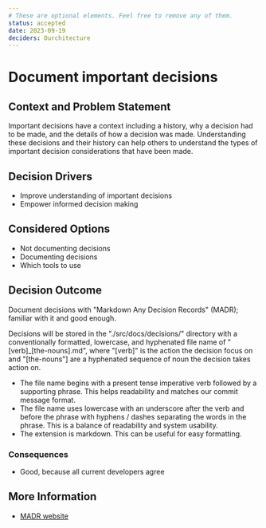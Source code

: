 ```yaml
---
# These are optional elements. Feel free to remove any of them.
status: accepted
date: 2023-09-19
deciders: Ourchitecture
---
```


# Document important decisions

## Context and Problem Statement

Important decisions have a context including a history, why a decision had to be made, and the details of how a decision was made. Understanding these decisions and their history can help others to understand the types of important decision considerations that have been made.

## Decision Drivers

-   Improve understanding of important decisions
-   Empower informed decision making

## Considered Options

-   Not documenting decisions
-   Documenting decisions
-   Which tools to use

## Decision Outcome

Document decisions with "Markdown Any Decision Records" (MADR); familiar with it and good enough.

Decisions will be stored in the "./src/docs/decisions/" directory with a conventionally formatted, lowercase, and hyphenated file name of "[verb]\_[the-nouns].md", where "[verb]" is the action the decision focus on and "[the-nouns"] are a hyphenated sequence of noun the decision takes action on.

-   The file name begins with a present tense imperative verb followed by a supporting phrase. This helps readability and matches our commit message format.
-   The file name uses lowercase with an underscore after the verb and before the phrase with hyphens / dashes separating the words in the phrase. This is a balance of readability and system usability.
-   The extension is markdown. This can be useful for easy formatting.

### Consequences

-   Good, because all current developers agree

## More Information

-   [MADR website](https://adr.github.io/madr/)
